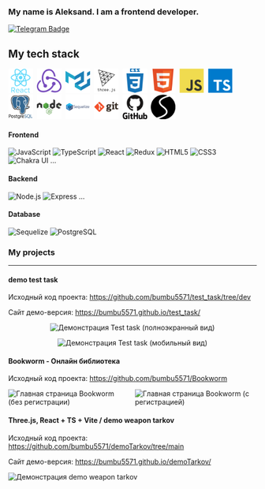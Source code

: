 ### My name is Aleksand. I am a frontend developer.
<div id="badges">
  <a href="https://t.me/Alexxx5571">
    <img src="https://img.icons8.com/color/48/000000/telegram-app--v1.png" alt="Telegram Badge" width='70px'/>
  </a>
</div>

## My tech stack

<div id="stackBox">
  <img src="https://github.com/devicons/devicon/blob/master/icons/react/react-original-wordmark.svg" title="React" alt="React" width="50" height="50"/>&nbsp;
  <img src="https://github.com/devicons/devicon/blob/master/icons/redux/redux-original.svg" title="Redux" alt="Redux " width="50" height="50"/>&nbsp;
  <img src="https://github.com/devicons/devicon/blob/master/icons/materialui/materialui-original.svg" title="Material UI" alt="Material UI" width="50" height="50"/>&nbsp;
  <img src="https://github.com/devicons/devicon/blob/master/icons/threejs/threejs-original-wordmark.svg" title="ThreeJS" **alt="ThreeJS" width="50" height="50"/>&nbsp;
  <img src="https://github.com/devicons/devicon/blob/master/icons/css3/css3-plain-wordmark.svg"  title="CSS3" alt="CSS" width="50" height="50"/>&nbsp;
  <img src="https://github.com/devicons/devicon/blob/master/icons/html5/html5-original.svg" title="HTML5" alt="HTML" width="50" height="50"/>&nbsp;
  <img src="https://github.com/devicons/devicon/blob/master/icons/javascript/javascript-original.svg" title="JavaScript" alt="JavaScript" width="50" height="50"/>&nbsp;
  <img src="https://github.com/devicons/devicon/blob/master/icons/typescript/typescript-original.svg" title="TypeScript" alt="TypeScript" width="50" height="50"/>&nbsp;
  <img src="https://github.com/devicons/devicon/blob/master/icons/postgresql/postgresql-original-wordmark.svg" title="PostgreSQL"  alt="PostgreSQL" width="50" height="50"/>&nbsp;
  <img src="https://github.com/devicons/devicon/blob/master/icons/nodejs/nodejs-original-wordmark.svg" title="NodeJS" alt="NodeJS" width="50" height="50"/>&nbsp;
  <img src="https://github.com/devicons/devicon/blob/master/icons/sequelize/sequelize-original-wordmark.svg" title="Sequeize" **alt="Sequeize" width="50" height="50"/>&nbsp;
  <img src="https://github.com/devicons/devicon/blob/master/icons/git/git-original-wordmark.svg" title="Git" **alt="Git" width="50" height="50"/>&nbsp;
  <img src="https://github.com/devicons/devicon/blob/master/icons/github/github-original-wordmark.svg" title="GitHub" **alt="GitHub" width="50" height="50"/>&nbsp;
  <img src="https://github.com/devicons/devicon/blob/master/icons/swiper/swiper-original.svg" title="Swiper" **alt="Swiper" width="50" height="50"/>&nbsp;
</div>

#### Frontend

![JavaScript](https://img.shields.io/badge/-JavaScript-000?&logo=JavaScript)
![TypeScript](https://img.shields.io/badge/-typescript-000?&logo=typescript)
![React](https://img.shields.io/badge/-React-000?&logo=React)
![Redux](https://img.shields.io/badge/-Redux-000?&logo=Redux)
![HTML5](https://img.shields.io/badge/-HTML5-000?&logo=HTML5)
![CSS3](https://img.shields.io/badge/-CSS3-000?&logo=CSS3)
![Chakra UI](https://img.shields.io/badge/-chakra-000?&logo=chakraui)
...

#### Backend

![Node.js](https://img.shields.io/badge/-Node.js-000?&logo=Node.js)
![Express](https://img.shields.io/badge/-Express-000?&logo=Express)
...

#### Database

![Sequelize](https://img.shields.io/badge/-Sequelize-000?&logo=Sequelize)
![PostgreSQL](https://img.shields.io/badge/-PostgreSQL-000?&logo=PostgreSQL)

### My projects

---

####  demo test task

<p>
  Исходный код проекта: <a href="https://github.com/bumbu5571/test_task/tree/dev">
    https://github.com/bumbu5571/test_task/tree/dev
  </a>
</p>
<p>
  Сайт демо-версия: <a href="https://bumbu5571.github.io/test_task/">https://bumbu5571.github.io/test_task/</a>
</p>


<p align="center" width="100%">
  <img src="https://i.ibb.co/YpbNpMd/2025-01-21-11-39-47.png" alt="Демонстрация Test task (полноэкранный вид)" border="0" width='960px' height="540px" />
</p>
<p align="center" width="100%">
  <img src="https://i.ibb.co/vJf2Cyw/2025-01-21-11-40-40.png" alt="Демонстрация Test task (мобильный вид)" border="0" width='320px ' height="568px" a/>
</p>


#### Bookworm - Онлайн библиотека

Исходный код проекта: https://github.com/bumbu5571/Bookworm

<div style="display: flex; justify-content: center;">
    <img src="https://i.ibb.co/JwBT5yPt/2025-03-18-18-40-04.png" alt="Главная страница Bookworm (без регистрации)" border="0" width='400px' style="margin-right: 10px;" />
    <img src="https://i.ibb.co/SD00ChvH/2025-03-18-18-41-44.png" alt="Главная страница Bookworm (с регистрацией)" border="0" width='400px' />
</div>

#### Three.js, React + TS + Vite / demo weapon tarkov

<p>Исходный код проекта: <a href="https://github.com/bumbu5571/demoTarkov/tree/main">https://github.com/bumbu5571/demoTarkov/tree/main</a></p>
<p>Сайт демо-версия: <a href="https://bumbu5571.github.io/demoTarkov/">https://bumbu5571.github.io/demoTarkov/</a></p>

<img src="https://i.ibb.co/6XKrF4F/image.png" alt="Демонстрация demo weapon tarkov" border="0" width='600px ' />
